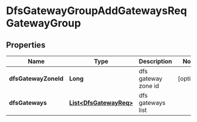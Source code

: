 # DfsGatewayGroupAddGatewaysReqGatewayGroup

## Properties
Name | Type | Description | Notes
------------ | ------------- | ------------- | -------------
**dfsGatewayZoneId** | **Long** | dfs gateway zone id |  [optional]
**dfsGateways** | [**List&lt;DfsGatewayReq&gt;**](DfsGatewayReq.md) | dfs gateways list | 
